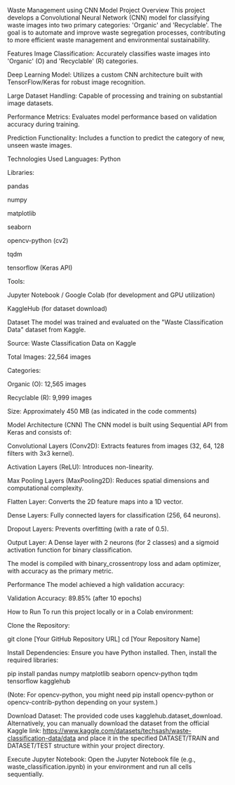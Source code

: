Waste Management using CNN Model
Project Overview
This project develops a Convolutional Neural Network (CNN) model for classifying waste images into two primary categories: 'Organic' and 'Recyclable'. The goal is to automate and improve waste segregation processes, contributing to more efficient waste management and environmental sustainability.

Features
Image Classification: Accurately classifies waste images into 'Organic' (O) and 'Recyclable' (R) categories.

Deep Learning Model: Utilizes a custom CNN architecture built with TensorFlow/Keras for robust image recognition.

Large Dataset Handling: Capable of processing and training on substantial image datasets.

Performance Metrics: Evaluates model performance based on validation accuracy during training.

Prediction Functionality: Includes a function to predict the category of new, unseen waste images.

Technologies Used
Languages: Python

Libraries:

pandas

numpy

matplotlib

seaborn

opencv-python (cv2)

tqdm

tensorflow (Keras API)

Tools:

Jupyter Notebook / Google Colab (for development and GPU utilization)

KaggleHub (for dataset download)

Dataset
The model was trained and evaluated on the "Waste Classification Data" dataset from Kaggle.

Source: Waste Classification Data on Kaggle

Total Images: 22,564 images

Categories:

Organic (O): 12,565 images

Recyclable (R): 9,999 images

Size: Approximately 450 MB (as indicated in the code comments)

Model Architecture (CNN)
The CNN model is built using Sequential API from Keras and consists of:

Convolutional Layers (Conv2D): Extracts features from images (32, 64, 128 filters with 3x3 kernel).

Activation Layers (ReLU): Introduces non-linearity.

Max Pooling Layers (MaxPooling2D): Reduces spatial dimensions and computational complexity.

Flatten Layer: Converts the 2D feature maps into a 1D vector.

Dense Layers: Fully connected layers for classification (256, 64 neurons).

Dropout Layers: Prevents overfitting (with a rate of 0.5).

Output Layer: A Dense layer with 2 neurons (for 2 classes) and a sigmoid activation function for binary classification.

The model is compiled with binary_crossentropy loss and adam optimizer, with accuracy as the primary metric.

Performance
The model achieved a high validation accuracy:

Validation Accuracy: 89.85% (after 10 epochs)

How to Run
To run this project locally or in a Colab environment:

Clone the Repository:

git clone [Your GitHub Repository URL]
cd [Your Repository Name]

Install Dependencies:
Ensure you have Python installed. Then, install the required libraries:

pip install pandas numpy matplotlib seaborn opencv-python tqdm tensorflow kagglehub

(Note: For opencv-python, you might need pip install opencv-python or opencv-contrib-python depending on your system.)

Download Dataset:
The provided code uses kagglehub.dataset_download. Alternatively, you can manually download the dataset from the official Kaggle link: https://www.kaggle.com/datasets/techsash/waste-classification-data/data and place it in the specified DATASET/TRAIN and DATASET/TEST structure within your project directory.

Execute Jupyter Notebook:
Open the Jupyter Notebook file (e.g., waste_classification.ipynb) in your environment and run all cells sequentially.
